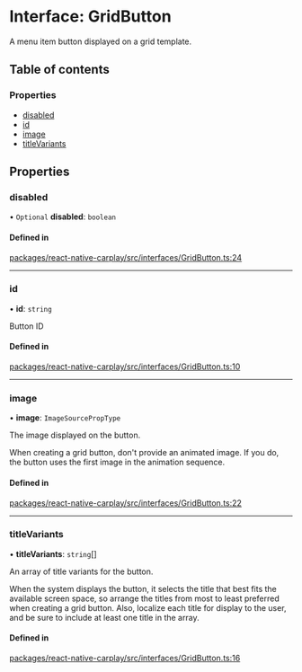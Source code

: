 # Interface: GridButton

A menu item button displayed on a grid template.

## Table of contents

### Properties

- [disabled](/docs/GridButton.md#disabled)
- [id](/docs/GridButton.md#id)
- [image](/docs/GridButton.md#image)
- [titleVariants](/docs/GridButton.md#titlevariants)

## Properties

### disabled

• `Optional` **disabled**: `boolean`

#### Defined in

[packages/react-native-carplay/src/interfaces/GridButton.ts:24](https://github.com/birkir/react-native-carplay/blob/2f9bd9c/packages/react-native-carplay/src/interfaces/GridButton.ts#L24)

___

### id

• **id**: `string`

Button ID

#### Defined in

[packages/react-native-carplay/src/interfaces/GridButton.ts:10](https://github.com/birkir/react-native-carplay/blob/2f9bd9c/packages/react-native-carplay/src/interfaces/GridButton.ts#L10)

___

### image

• **image**: `ImageSourcePropType`

The image displayed on the button.

When creating a grid button, don't provide an animated image. If you do, the button uses the first image in the animation sequence.

#### Defined in

[packages/react-native-carplay/src/interfaces/GridButton.ts:22](https://github.com/birkir/react-native-carplay/blob/2f9bd9c/packages/react-native-carplay/src/interfaces/GridButton.ts#L22)

___

### titleVariants

• **titleVariants**: `string`[]

An array of title variants for the button.

When the system displays the button, it selects the title that best fits the available screen space, so arrange the titles from most to least preferred when creating a grid button. Also, localize each title for display to the user, and be sure to include at least one title in the array.

#### Defined in

[packages/react-native-carplay/src/interfaces/GridButton.ts:16](https://github.com/birkir/react-native-carplay/blob/2f9bd9c/packages/react-native-carplay/src/interfaces/GridButton.ts#L16)
